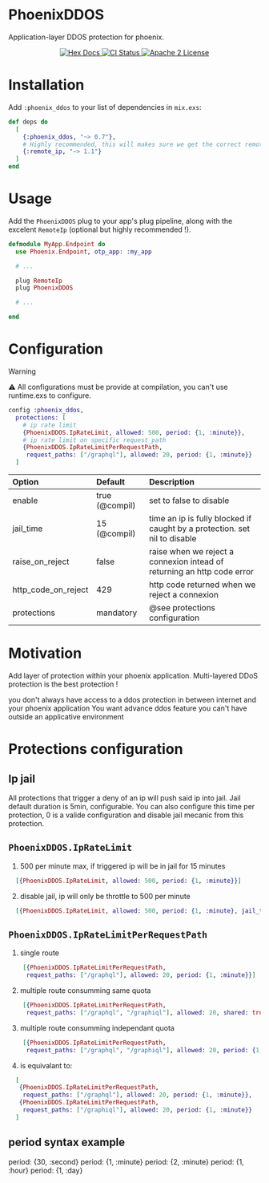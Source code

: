 # PhoenixDDOS

Application-layer DDOS protection for phoenix.


<p align="center">
  <a href="https://hexdocs.pm/phoenix_ddos">
    <img alt="Hex Docs" src="http://img.shields.io/badge/hex.pm-docs-green.svg?style=flat">
  </a>

  <a href="https://github.com/xward/phoenix_ddos/actions/workflows/ci.yml">
    <img alt="CI Status" src="https://github.com/xward/phoenix_ddos/actions/workflows/ci.yml/badge.svg">
  </a>

  <a href="https://opensource.org/licenses/Apache-2.0">
    <img alt="Apache 2 License" src="https://img.shields.io/hexpm/l/phoenix_ddos">
  </a>
</p>


# Installation

Add `:phoenix_ddos` to your list of dependencies in `mix.exs`:

```elixir
def deps do
  [
    {:phoenix_ddos, "~> 0.7"},
    # Highly recommended, this will makes sure we get the correct remote_ip in Conn
    {:remote_ip, "~> 1.1"}
  ]
end
```

# Usage

Add the `PhoenixDDOS` plug to your app's plug pipeline, along with the excelent `RemoteIp` (optional but highly recommended !).


```elixir
defmodule MyApp.Endpoint do
  use Phoenix.Endpoint, otp_app: :my_app

  # ...

  plug RemoteIp
  plug PhoenixDDOS

  # ...

end
```

# Configuration

> [!WARNING]
> :warning: All configurations must be provide at compilation, you can't use runtime.exs to configure.

```elixir
config :phoenix_ddos,
  protections: [
    # ip rate limit
    {PhoenixDDOS.IpRateLimit, allowed: 500, period: {1, :minute}},
    # ip rate limit on specific request_path
    {PhoenixDDOS.IpRateLimitPerRequestPath,
     request_paths: ["/graphql"], allowed: 20, period: {1, :minute}}
  ]
```

| Option               | Default                | Description                                                               |
| :------------------- | :--------------------- | :------------------------------------------------------------------------ |
| enable               |      true   (@compil)  | set to false to disable                                                   |
| jail_time            |     15      (@compil)  | time an ip is fully blocked if caught by a protection. set nil to disable |
| raise_on_reject      |     false              | raise when we reject a connexion intead of returning an http code error   |
| http_code_on_reject  |       429              | http code returned when we reject a connexion                             |
| protections          | mandatory              | @see protections configuration                                            |


# Motivation

Add layer of protection within your phoenix application. Multi-layered DDoS protection is the best protection !

you don't always have access to a ddos protection in between internet and your phoenix application
You want advance ddos feature you can't have outside an applicative environment



# Protections configuration


## Ip jail

All protections that trigger a deny of an ip will push said ip into jail.
Jail default duration is 5min, configurable.
You can also configure this time per protection, 0 is a valide configuration and disable jail mecanic from this protection.


## `PhoenixDDOS.IpRateLimit`

1. 500 per minute max, if triggered ip will be in jail for 15 minutes
```elixir
  [{PhoenixDDOS.IpRateLimit, allowed: 500, period: {1, :minute}}]
```

2. disable jail, ip will only be throttle to 500 per minute
```elixir
  [{PhoenixDDOS.IpRateLimit, allowed: 500, period: {1, :minute}, jail_time: nil}]
```

## `PhoenixDDOS.IpRateLimitPerRequestPath`

1. single route
```elixir
    [{PhoenixDDOS.IpRateLimitPerRequestPath,
     request_paths: ["/graphql"], allowed: 20, period: {1, :minute}}]
```

2. multiple route consumming same quota
```elixir
    [{PhoenixDDOS.IpRateLimitPerRequestPath,
     request_paths: ["/graphql", "/graphiql"], allowed: 20, shared: true, period: {1, :minute}}]
```

3. multiple route consumming independant quota
```elixir
    [{PhoenixDDOS.IpRateLimitPerRequestPath,
     request_paths: ["/graphql", "/graphiql"], allowed: 20, period: {1, :minute}}]
```

4. is equivalant to:
```elixir
  [
   {PhoenixDDOS.IpRateLimitPerRequestPath,
    request_paths: ["/graphql"], allowed: 20, period: {1, :minute}},
   {PhoenixDDOS.IpRateLimitPerRequestPath,
    request_paths: ["/graphiql"], allowed: 20, period: {1, :minute}}
  ]
```

## period syntax example

period: {30, :second}
period: {1, :minute}
period: {2, :minute}
period: {1, :hour}
period: {1, :day}
